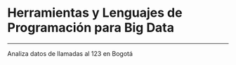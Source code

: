 # Herramientas y Lenguajes de Programación para Big Data
--------------------------
Analiza datos de llamadas al 123 en Bogotá